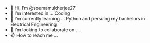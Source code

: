 - 👋 Hi, I’m @soumamukherjee27
- 👀 I’m interested in ... Coding
- 🌱 I’m currently learning ... Python and persuing my bachelors in Electrical Engineering
- 💞️ I’m looking to collaborate on ... 
- 📫 How to reach me ...

<!---
soumamukherjee27/soumamukherjee27 is a ✨ special ✨ repository because its `README.md` (this file) appears on your GitHub profile.
You can click the Preview link to take a look at your changes.
--->
